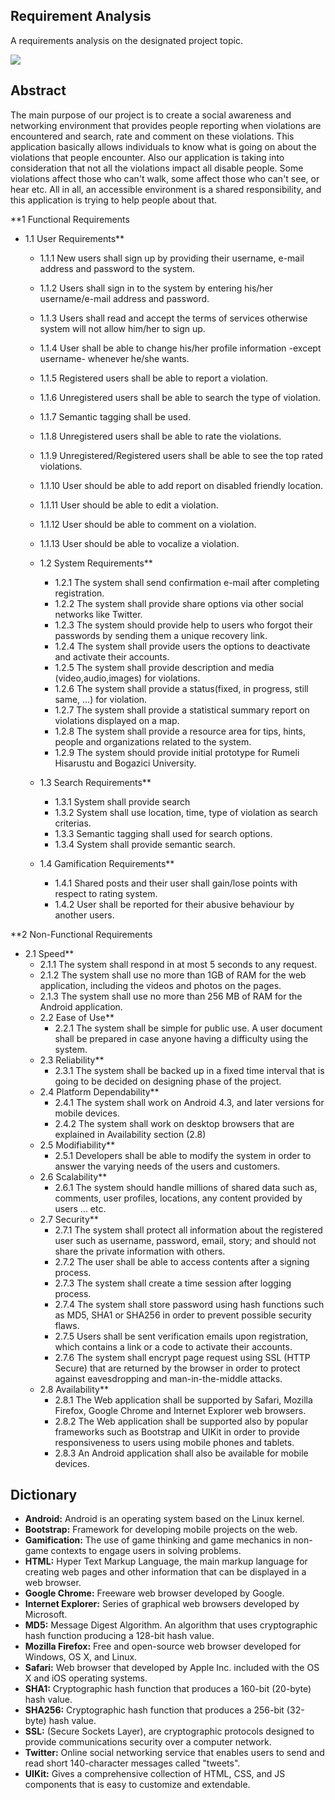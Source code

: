## Requirement Analysis ##

A requirements analysis on the designated project topic.


<a href=''><img src='http://www.bridging-the-gap.com/wp-content/uploads/2013/02/requirements-specifications.jpg' /></a>


## Abstract ##

The main purpose of our project is to create a social awareness and networking environment that provides people reporting when violations are encountered and search, rate and comment on these violations. This application basically allows individuals to know what is going on about the violations that people encounter. Also our application is taking into consideration that not all the violations impact all disable people. Some violations affect those who can't walk, some affect those who can't see, or hear etc. All in all, an accessible environment is a shared responsibility, and this application is trying to help people about that.


**1 Functional Requirements
* 1.1 User Requirements**
    * 1.1.1 New users shall sign up by providing their username, e-mail address and password to the system.
    * 1.1.2 Users shall sign in to the system by entering his/her username/e-mail address and password.
    * 1.1.3 Users shall read and accept the terms of services otherwise system will not allow him/her to sign up.
    * 1.1.4 User shall be able to change his/her profile information -except username- whenever he/she wants.
    * 1.1.5 Registered users shall be able to report a violation.
    * 1.1.6 Unregistered users shall be able to search the type of violation.
    * 1.1.7 Semantic tagging shall be used.
    * 1.1.8 Unregistered users shall be able to rate the violations.
    * 1.1.9 Unregistered/Registered users shall be able to see the top rated violations.
    * 1.1.10 User should be able to add report on disabled friendly location.
    * 1.1.11 User should be able to edit a violation.
    * 1.1.12 User should be able to comment on a violation.
    * 1.1.13 User should be able to vocalize a violation.


  * 1.2 System Requirements**
    * 1.2.1 The system shall send confirmation e-mail after completing registration.
    * 1.2.2 The system shall provide share options via other social networks like Twitter.
    * 1.2.3 The system should provide help to users who forgot their passwords by          sending them a unique recovery link.
    * 1.2.4 The system shall provide users the options to deactivate and activate their accounts.
    * 1.2.5 The system shall provide description and media (video,audio,images) for violations.
    * 1.2.6 The system shall provide a status(fixed, in progress, still same, ...) for violation.
    * 1.2.7 The system shall provide a statistical summary report on violations displayed on a map.
    * 1.2.8 The system shall provide a resource area for tips, hints, people and organizations related to the system.
    * 1.2.9 The system should provide initial prototype for Rumeli Hisarustu and Bogazici University.

  * 1.3 Search Requirements**
    * 1.3.1 System shall provide search
    * 1.3.2 System shall use location, time, type of violation as search criterias.
    * 1.3.3 Semantic tagging shall used for search options.
    * 1.3.4 System shall provide semantic search.

  * 1.4 Gamification Requirements**
    * 1.4.1 Shared posts and their user shall gain/lose points with respect to rating system.
    * 1.4.2 User shall be reported for their abusive behaviour by another users.

**2 Non-Functional Requirements
* 2.1 Speed**
    * 2.1.1 The system shall respond in at most 5 seconds to any request.
    * 2.1.2 The system shall use no more than 1GB of RAM for the web application, including the videos and photos on the pages.
    * 2.1.3 The system shall use no more than 256 MB of RAM for the Android application.
  * 2.2 Ease of Use**
    * 2.2.1 The system shall be simple for public use. A user document shall be prepared in case anyone having a difficulty using the system.
  * 2.3 Reliability**
    * 2.3.1 The system shall be backed up in a fixed time interval that is going to be decided on designing phase of the project.
  * 2.4 Platform Dependability**
    * 2.4.1 The system shall work on Android 4.3, and later versions for mobile devices.
    * 2.4.2 The system shall work on desktop browsers that are explained in Availability section (2.8)
  * 2.5 Modifiability**
    * 2.5.1 Developers shall be able to modify the system in order to answer the varying needs of the users and customers.
  * 2.6 Scalability**
    * 2.6.1 The system should handle millions of shared data such as, comments, user profiles, locations, any content provided by users ... etc.
  * 2.7 Security**
    * 2.7.1 The system shall protect all information about the registered user such as username, password, email, story; and should not share the private information with others.
    * 2.7.2 The user shall be able to access contents after a signing process.
    * 2.7.3 The system shall create a time session after logging process.
    * 2.7.4 The system shall store password using hash functions such as MD5, SHA1 or SHA256 in order to prevent possible security flaws.
    * 2.7.5 Users shall be sent verification emails upon registration, which contains a link or a code to activate their accounts.
    * 2.7.6 The system shall encrypt page request using SSL (HTTP Secure) that are returned by the browser in order to protect against eavesdropping and man-in-the-middle attacks.
  * 2.8 Availability**
    * 2.8.1 The Web application shall be supported by Safari, Mozilla Firefox, Google Chrome and Internet Explorer web browsers.
    * 2.8.2 The Web application shall be supported also by popular frameworks such as Bootstrap and UIKit in order to provide responsiveness to users using mobile phones and tablets.
    * 2.8.3 An Android application shall also be available for mobile devices.

## Dictionary ##

  * **Android:** Android is an operating system based on the Linux kernel.
  * **Bootstrap:** Framework for developing mobile projects on the web.
  * **Gamification:** The use of game thinking and game mechanics in non-game contexts to engage users in solving problems.
  * **HTML:** Hyper Text Markup Language, the main markup language for creating web pages and other information that can be displayed in a web browser.
  * **Google Chrome:** Freeware web browser developed by Google.
  * **Internet Explorer:**  Series of graphical web browsers developed by Microsoft.
  * **MD5:** Message Digest Algorithm. An algorithm that uses cryptographic hash function producing a 128-bit hash value.
  * **Mozilla Firefox:** Free and open-source web browser developed for Windows, OS X, and Linux.
  * **Safari:** Web browser that developed by Apple Inc. included with the OS X and iOS operating systems.
  * **SHA1:** Cryptographic hash function that produces a 160-bit (20-byte) hash value.
  * **SHA256:** Cryptographic hash function that produces a 256-bit (32-byte) hash value.
  * **SSL:**  (Secure Sockets Layer), are cryptographic protocols designed to provide communications security over a computer network.
  * **Twitter:** Online social networking service that enables users to send and read short 140-character messages called "tweets".
  * **UIKit:** Gives a comprehensive collection of HTML, CSS, and JS components that  is easy to customize and extendable.
